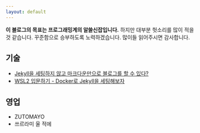 ```yaml
---
layout: default
---
```


**이 블로그의 목표는 프로그래밍계의 알쓸신잡입니다.** 하지만 대부분 헛소리를 많이 적을 것 같습니다. 꾸준함으로 승부하도록 노력하겠습니다. 많이들 읽어주시면 감사합니다.


## 기술
- [Jekyll을 세팅하지 않고 마크다운만으로 블로그를 할 수 있다?](./tech/nojekyll.html)
- [WSL2 입문하기 - Docker로 Jekyll을 세팅해보자](./tech/docker-jekyll.html)

## 영업
- ZUTOMAYO 
- 쓰르라미 울 적에